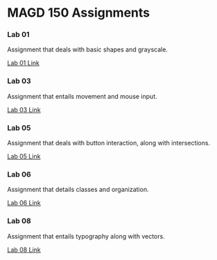 # MAGD 150 Assignments

### Lab 01
Assignment that deals with basic shapes and grayscale.

[Lab 01 Link](https://github.com/MumbowerCJ23/MAGD-150-Assignments/tree/gh-pages/f19magd150lab01_mumbower)


### Lab 03
Assignment that entails movement and mouse input.

[Lab 03 Link](https://github.com/MumbowerCJ23/MAGD-150-Assignments/tree/gh-pages/f19magd150lab03_Mumbower)

### Lab 05
Assignment that deals with button interaction, along with intersections.

[Lab 05 Link](https://github.com/MumbowerCJ23/MAGD-150-Assignments/tree/gh-pages/f19magd150lab05_Mumbower)

### Lab 06
Assignment that details classes and organization.

[Lab 06 Link](https://github.com/MumbowerCJ23/MAGD-150-Assignments/tree/gh-pages/f19magd150lab06_Mumbower)

### Lab 08
Assignment that entails typography along with vectors.

[Lab 08 Link](https://github.com/MumbowerCJ23/MAGD-150-Assignments/tree/gh-pages/f19magd150lab08_Mumbower)
